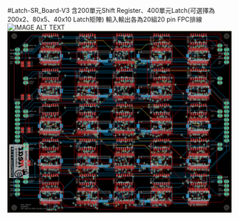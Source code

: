 #Latch-SR_Board-V3
含200單元Shift Register、400單元Latch(可選擇為200x2、80x5、40x10 Latch矩陣)
輸入輸出各為20組20 pin FPC排線
![IMAGE ALT TEXT](https://github.com/HHHsia/Latch-SR_Board-V3/blob/main/0913sch.png)
![IMAGE ALT TEXT](https://github.com/HHHsia/Latch-SR_Board-V3/blob/main/0913brd.png)
